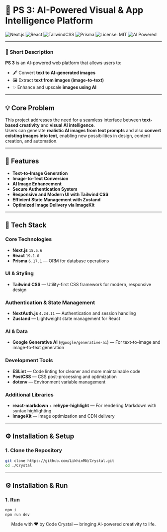 # 🧠 PS 3: AI-Powered Visual & App Intelligence Platform

![Next.js](https://img.shields.io/badge/Next.js-15.5.6-black?logo=nextdotjs)
![React](https://img.shields.io/badge/React-19.1.0-61DAFB?logo=react)
![TailwindCSS](https://img.shields.io/badge/TailwindCSS-3.x-38B2AC?logo=tailwind-css&logoColor=white)
![Prisma](https://img.shields.io/badge/Prisma-6.17.1-2D3748?logo=prisma)
![License: MIT](https://img.shields.io/badge/License-MIT-green.svg)
![AI Powered](https://img.shields.io/badge/AI%20Powered-Google%20Generative%20AI-blue?logo=google)

---

### 🚀 Short Description

**PS 3** is an AI-powered web platform that allows users to:

- 🖋️ Convert **text to AI-generated images**
- 🖼️ Extract **text from images (image-to-text)**
- ✨ Enhance and upscale **images using AI**

---

## 💡 Core Problem

This project addresses the need for a seamless interface between **text-based creativity** and **visual AI intelligence**.  
Users can generate **realistic AI images from text prompts** and also **convert existing images into text**, enabling new possibilities in design, content creation, and automation.

---
## 🧩 Features

- **Text-to-Image Generation**
- **Image-to-Text Conversion**
- **AI Image Enhancement**
- **Secure Authentication System**
- **Responsive and Modern UI with Tailwind CSS**
- **Efficient State Management with Zustand**
- **Optimized Image Delivery via ImageKit**

---

## 🧰 Tech Stack

### **Core Technologies**

- **Next.js** `15.5.6`
- **React** `19.1.0`
- **Prisma** `6.17.1` — ORM for database operations

### **UI & Styling**

- **Tailwind CSS** — Utility-first CSS framework for modern, responsive design

### **Authentication & State Management**

- **NextAuth.js** `4.24.11` — Authentication and session handling
- **Zustand** — Lightweight state management for React

### **AI & Data**

- **Google Generative AI** (`@google/generative-ai`) — For text-to-image and image-to-text generation

### **Development Tools**

- **ESLint** — Code linting for cleaner and more maintainable code
- **PostCSS** — CSS post-processing and optimization
- **dotenv** — Environment variable management

### **Additional Libraries**

- **react-markdown** + **rehype-highlight** — For rendering Markdown with syntax highlighting
- **ImageKit** — Image optimization and CDN delivery

---

## ⚙️ Installation & Setup

### **1. Clone the Repository**

````bash
git clone https://github.com/LikhinMN/Crystal.git
cd ./Crystal
````
---
## ⚙️ Installation & Run

### **1. Run**
```bash
npm i
npm run dev
````

<div align="center">

 Made with ❤️ by Code Crystal — bringing AI-powered creativity to life.

</div>
